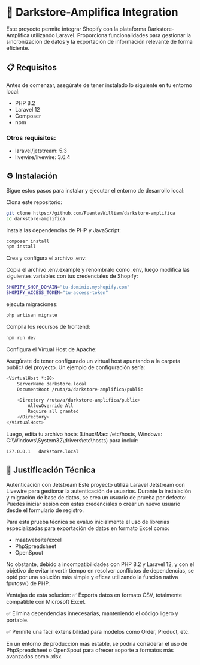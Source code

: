 # 🛒 Darkstore-Amplifica Integration

Este proyecto permite integrar Shopify con la plataforma Darkstore-Amplifica utilizando Laravel. Proporciona funcionalidades para gestionar la sincronización de datos y la exportación de información relevante de forma eficiente.

## 📋 Requisitos

Antes de comenzar, asegúrate de tener instalado lo siguiente en tu entorno local:

- PHP 8.2
- Laravel 12
- Composer
- npm

### Otros requisitos:

- laravel/jetstream: 5.3
- livewire/livewire: 3.6.4

## ⚙️ Instalación

Sigue estos pasos para instalar y ejecutar el entorno de desarrollo local:

Clona este repositorio:

```bash
git clone https://github.com/FuentesWilliam/darkstore-amplifica
cd darkstore-amplifica
```

Instala las dependencias de PHP y JavaScript:

```bash
composer install
npm install
```

Crea y configura el archivo .env:

Copia el archivo .env.example y renómbralo como .env, luego modifica las siguientes variables con tus credenciales de Shopify:

```bash
SHOPIFY_SHOP_DOMAIN="tu-dominio.myshopify.com"
SHOPIFY_ACCESS_TOKEN="tu-access-token"
```
ejecuta migraciones:

```bash
php artisan migrate
```

Compila los recursos de frontend:

```bash
npm run dev
```

Configura el Virtual Host de Apache:

Asegúrate de tener configurado un virtual host apuntando a la carpeta public/ del proyecto. Un ejemplo de configuración sería:

```bash
<VirtualHost *:80>
    ServerName darkstore.local
    DocumentRoot /ruta/a/darkstore-amplifica/public

    <Directory /ruta/a/darkstore-amplifica/public>
        AllowOverride All
        Require all granted
    </Directory>
</VirtualHost>
```


Luego, edita tu archivo hosts (Linux/Mac: /etc/hosts, Windows: C:\Windows\System32\drivers\etc\hosts) para incluir:

```bash
127.0.0.1   darkstore.local
```

## 📝 Justificación Técnica

Autenticación con Jetstream
Este proyecto utiliza Laravel Jetstream con Livewire para gestionar la autenticación de usuarios.
Durante la instalación y migración de base de datos, se crea un usuario de prueba por defecto:
Puedes iniciar sesión con estas credenciales o crear un nuevo usuario desde el formulario de registro.


Para esta prueba técnica se evaluó inicialmente el uso de librerías especializadas para exportación de datos en formato Excel como:

- maatwebsite/excel
- PhpSpreadsheet
- OpenSpout

No obstante, debido a incompatibilidades con PHP 8.2 y Laravel 12, y con el objetivo de evitar invertir tiempo en resolver conflictos de dependencias, se optó por una solución más simple y eficaz utilizando la función nativa fputcsv() de PHP.

Ventajas de esta solución:
✅ Exporta datos en formato CSV, totalmente compatible con Microsoft Excel.

✅ Elimina dependencias innecesarias, manteniendo el código ligero y portable.

✅ Permite una fácil extensibilidad para modelos como Order, Product, etc.

En un entorno de producción más estable, se podría considerar el uso de PhpSpreadsheet o OpenSpout para ofrecer soporte a formatos más avanzados como .xlsx.
